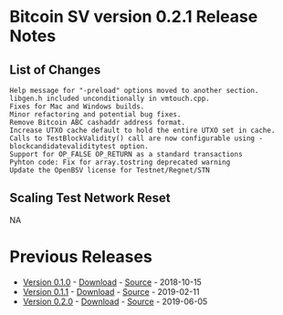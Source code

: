 # Bitcoin SV version 0.2.1 Release Notes

## List of Changes
    Help message for "-preload" options moved to another section.
    libgen.h included unconditionally in vmtouch.cpp.
    Fixes for Mac and Windows builds.
    Minor refactoring and potential bug fixes.
    Remove Bitcoin ABC cashaddr address format.
    Increase UTXO cache default to hold the entire UTXO set in cache.
    Calls to TestBlockValidity() call are now configurable using -blockcandidatevaliditytest option.
    Support for OP_FALSE OP_RETURN as a standard transactions
    Pyhton code: Fix for array.tostring deprecated warning
    Update the OpenBSV license for Testnet/Regnet/STN

## Scaling Test Network Reset
NA

# Previous Releases
* [Version 0.1.0](release-notes-v0.1.0.md) - [Download](https://download.bitcoinsv.io/bitcoinsv/0.1.0/) - [Source](https://github.com/bitcoin-sv/bitcoin-sv/tree/v0.1.0) - 2018-10-15
* [Version 0.1.1](release-notes-v0.1.1.md) - [Download](https://download.bitcoinsv.io/bitcoinsv/0.1.1/) - [Source](https://github.com/bitcoin-sv/bitcoin-sv/tree/v0.1.1) - 2019-02-11
* [Version 0.2.0](release-notes-v0.2.0.md) - [Download](https://download.bitcoinsv.io/bitcoinsv/0.2.0/) - [Source](https://github.com/bitcoin-sv/bitcoin-sv/tree/v0.2.0) - 2019-06-05
